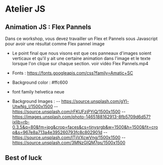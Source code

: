 # Atelier JS

## Animation JS : Flex Pannels
Dans ce workshop, vous devez travailler un Flex et Pannels sous Javascript pour avoir une résultat comme Flex pannel image

 - Le point final que nous visons est que ces panneaux d'images soient verticaux et qu'il y ait une certaine animation dans l'image et le texte lorsque l'on clique sur chaque section. voir vidéo Flex Pannels.mp4

- Fonts : https://fonts.googleapis.com/css?family=Amatic+SC
- Background color : #ffc600
- font family helvetica neue
- Background Images :
 -- https://source.unsplash.com/gYl-UtwNg_I/1500x1500
 -- https://source.unsplash.com/rFKUFzjPYiQ/1500x1500
 -- https://images.unsplash.com/photo-1465188162913-8fb5709d6d57?ixlib=rb-0.3.5&q=80&fm=jpg&crop=faces&cs=tinysrgb&w=1500&h=1500&fit=crop&s=967e8a713a4e395260793fc8c802901d
 -- https://source.unsplash.com/ITjiVXcwVng/1500x1500
 --https://source.unsplash.com/3MNzGlQM7qs/1500x1500

## Best of luck
